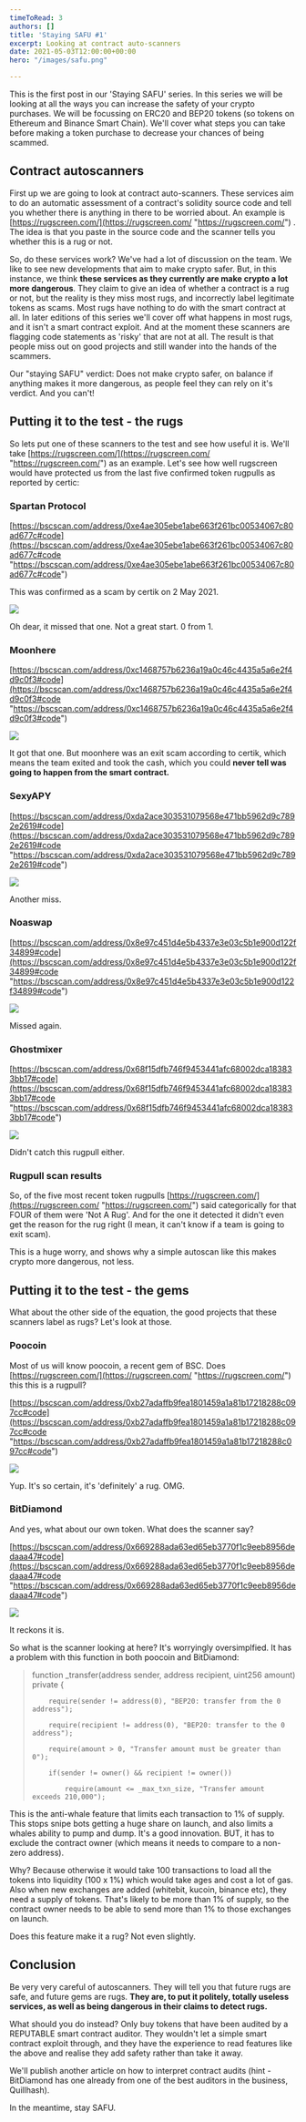 ```yaml
---
timeToRead: 3
authors: []
title: 'Staying SAFU #1'
excerpt: Looking at contract auto-scanners
date: 2021-05-03T12:00:00+00:00
hero: "/images/safu.png"

---
```

This is the first post in our 'Staying SAFU' series. In this series we will be looking at all the ways you can increase the safety of your crypto purchases. We will be focussing on ERC20 and BEP20 tokens (so tokens on Ethereum and Binance Smart Chain). We'll cover what steps you can take before making a token purchase to decrease your chances of being scammed.

## Contract autoscanners

First up we are going to look at contract auto-scanners. These services aim to do an automatic assessment of a contract's solidity source code and tell you whether there is anything in there to be worried about. An example is [https://rugscreen.com/](https://rugscreen.com/ "https://rugscreen.com/") . The idea is that you paste in the source code and the scanner tells you whether this is a rug or not.

So, do these services work? We've had a lot of discussion on the team. We like to see new developments that aim to make crypto safer. But, in this instance, we think **these services as they currently are make crypto a lot more dangerous**. They claim to give an idea of whether a contract is a rug or not, but the reality is they miss most rugs, and incorrectly label legitimate tokens as scams. Most rugs have nothing to do with the smart contract at all. In later editions of this series we'll cover off what happens in most rugs, and it isn't a smart contract exploit. And at the moment these scanners are flagging code statements as 'risky' that are not at all. The result is that people miss out on good projects and still wander into the hands of the scammers.

Our "staying SAFU" verdict: Does not make crypto safer, on balance if anything makes it more dangerous, as people feel they can rely on it's verdict. And you can't!

## Putting it to the test - the rugs

So lets put one of these scanners to the test and see how useful it is. We'll take [https://rugscreen.com/](https://rugscreen.com/ "https://rugscreen.com/") as an example. Let's see how well rugscreen would have protected us from the last five confirmed token rugpulls as reported by certic:

### Spartan Protocol

[https://bscscan.com/address/0xe4ae305ebe1abe663f261bc00534067c80ad677c#code](https://bscscan.com/address/0xe4ae305ebe1abe663f261bc00534067c80ad677c#code "https://bscscan.com/address/0xe4ae305ebe1abe663f261bc00534067c80ad677c#code")

This was confirmed as a scam by certik on 2 May 2021.

![](/images/spartan.png)

Oh dear, it missed that one. Not a great start. 0 from 1.

### Moonhere

[https://bscscan.com/address/0xc1468757b6236a19a0c46c4435a5a6e2f4d9c0f3#code](https://bscscan.com/address/0xc1468757b6236a19a0c46c4435a5a6e2f4d9c0f3#code "https://bscscan.com/address/0xc1468757b6236a19a0c46c4435a5a6e2f4d9c0f3#code")

![](/images/moonhere.png)

It got that one. But moonhere was an exit scam according to certik, which means the team exited and took the cash, which you could **never tell was going to happen from the smart contract.**

### SexyAPY

[https://bscscan.com/address/0xda2ace303531079568e471bb5962d9c7892e2619#code](https://bscscan.com/address/0xda2ace303531079568e471bb5962d9c7892e2619#code "https://bscscan.com/address/0xda2ace303531079568e471bb5962d9c7892e2619#code")

![](/images/sexyapy.png)

Another miss.

### Noaswap

[https://bscscan.com/address/0x8e97c451d4e5b4337e3e03c5b1e900d122f34899#code](https://bscscan.com/address/0x8e97c451d4e5b4337e3e03c5b1e900d122f34899#code "https://bscscan.com/address/0x8e97c451d4e5b4337e3e03c5b1e900d122f34899#code")

![](/images/noaswap.png)

Missed again.

### Ghostmixer

[https://bscscan.com/address/0x68f15dfb746f9453441afc68002dca183833bb17#code](https://bscscan.com/address/0x68f15dfb746f9453441afc68002dca183833bb17#code "https://bscscan.com/address/0x68f15dfb746f9453441afc68002dca183833bb17#code")

![](/images/ghostmixer.png)

Didn't catch this rugpull either.

### Rugpull scan results

So, of the five most recent token rugpulls [https://rugscreen.com/](https://rugscreen.com/ "https://rugscreen.com/") said categorically for that FOUR of them were 'Not A Rug'. And for the one it detected it didn't even get the reason for the rug right (I mean, it can't know if a team is going to exit scam).

This is a huge worry, and shows why a simple autoscan like this makes crypto more dangerous, not less.

## Putting it to the test - the gems

What about the other side of the equation, the good projects that these scanners label as rugs? Let's look at those.

### Poocoin

Most of us will know poocoin, a recent gem of BSC. Does [https://rugscreen.com/](https://rugscreen.com/ "https://rugscreen.com/") this this is a rugpull?

[https://bscscan.com/address/0xb27adaffb9fea1801459a1a81b17218288c097cc#code](https://bscscan.com/address/0xb27adaffb9fea1801459a1a81b17218288c097cc#code "https://bscscan.com/address/0xb27adaffb9fea1801459a1a81b17218288c097cc#code")

![](/images/poocoin.png)

Yup. It's so certain, it's 'definitely' a rug. OMG.

### BitDiamond

And yes, what about our own token. What does the scanner say?

[https://bscscan.com/address/0x669288ada63ed65eb3770f1c9eeb8956dedaaa47#code](https://bscscan.com/address/0x669288ada63ed65eb3770f1c9eeb8956dedaaa47#code "https://bscscan.com/address/0x669288ada63ed65eb3770f1c9eeb8956dedaaa47#code")

![](/images/bitdiamond.png)

It reckons it is.

So what is the scanner looking at here? It's worryingly oversimplfied. It has a problem with this function in both poocoin and BitDiamond:

> function _transfer(address sender, address recipient, uint256 amount) private {
>
>         require(sender != address(0), "BEP20: transfer from the 0 address");
>     
>         require(recipient != address(0), "BEP20: transfer to the 0 address");
>     
>         require(amount > 0, "Transfer amount must be greater than 0");
>     
>         if(sender != owner() && recipient != owner())
>     
>             require(amount <= _max_txn_size, "Transfer amount exceeds 210,000");

This is the anti-whale feature that limits each transaction to 1% of supply. This stops snipe bots getting a huge share on launch, and also limits a whales ability to pump and dump. It's a good innovation. BUT, it has to exclude the contract owner (which means it needs to compare to a non-zero address).

Why? Because otherwise it would take 100 transactions to load all the tokens into liquidity (100 x 1%) which would take ages and cost a lot of gas. Also when new exchanges are added (whitebit, kucoin, binance etc), they need a supply of tokens. That's likely to be more than 1% of supply, so the contract owner needs to be able to send more than 1% to those exchanges on launch.

Does this feature make it a rug? Not even slightly.

## Conclusion

Be very very careful of autoscanners. They will tell you that future rugs are safe, and future gems are rugs. **They are, to put it politely, totally useless services, as well as being dangerous in their claims to detect rugs.**

What should you do instead? Only buy tokens that have been audited by a REPUTABLE smart contract auditor. They wouldn't let a simple smart contract exploit through, and they have the experience to read features like the above and realise they add safety rather than take it away.

We'll publish another article on how to interpret contract audits (hint - BitDiamond has one already from one of the best auditors in the business, Quillhash).

In the meantime, stay SAFU.